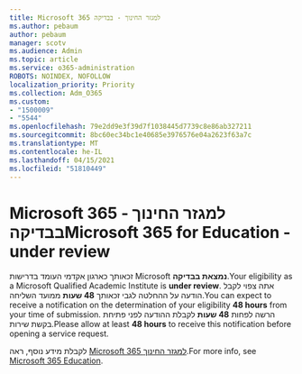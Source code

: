 ```yaml
---
title: Microsoft 365 למגזר החינוך - בבדיקה
ms.author: pebaum
author: pebaum
manager: scotv
ms.audience: Admin
ms.topic: article
ms.service: o365-administration
ROBOTS: NOINDEX, NOFOLLOW
localization_priority: Priority
ms.collection: Adm_O365
ms.custom:
- "1500009"
- "5544"
ms.openlocfilehash: 79e2dd9e3f39d7f1038445d7739c8e86ab327211
ms.sourcegitcommit: 8bc60ec34bc1e40685e3976576e04a2623f63a7c
ms.translationtype: MT
ms.contentlocale: he-IL
ms.lasthandoff: 04/15/2021
ms.locfileid: "51810449"
---
```

# <a name="microsoft-365-for-education---under-review"></a><span data-ttu-id="da7bc-102">Microsoft 365 למגזר החינוך - בבדיקה</span><span class="sxs-lookup"><span data-stu-id="da7bc-102">Microsoft 365 for Education - under review</span></span>

<span data-ttu-id="da7bc-103">זכאותך כארגון אקדמי העומד בדרישות Microsoft **נמצאת בבדיקה**.</span><span class="sxs-lookup"><span data-stu-id="da7bc-103">Your eligibility as a Microsoft Qualified Academic Institute is **under review**.</span></span> <span data-ttu-id="da7bc-104">אתה צפוי לקבל הודעה על ההחלטה לגבי זכאותך **48 שעות** ממועד השליחה.</span><span class="sxs-lookup"><span data-stu-id="da7bc-104">You can expect to receive a notification on the determination of your eligibility **48 hours** from your time of submission.</span></span> <span data-ttu-id="da7bc-105">הרשה לפחות **48 שעות** לקבלת ההודעה לפני פתיחת בקשת שירות.</span><span class="sxs-lookup"><span data-stu-id="da7bc-105">Please allow at least **48 hours** to receive this notification before opening a service request.</span></span>

<span data-ttu-id="da7bc-106">לקבלת מידע נוסף, ראה [Microsoft 365 למגזר החינוך](https://www.microsoft.com/education/buy-license/microsoft365).</span><span class="sxs-lookup"><span data-stu-id="da7bc-106">For more info, see [Microsoft 365 Education](https://www.microsoft.com/education/buy-license/microsoft365).</span></span>
